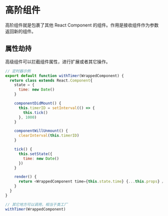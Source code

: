 # 高阶组件

高阶组件就是包裹了其他 React Component 的组件。作用是接收组件作为参数返回新的组件。

## 属性劫持

高级组件可以拦截组件属性，进行扩展或者其它操作。

```js
// 定时器示例
export default function withTimer(WrappedComponent) {
  return class extends React.Component{
    state = {
      time: new Date()
    }

    componentDidMount() {
      this.timerID = setInterval(() => {
        this.tick()
      }, 1000)
    }

    componentWillUnmount() {
      clearInterval(this.timerID)
    }

    tick() {
      this.setState({
        time: new Date()
      })
    }

    render() {
      return <WrappedComponent time={this.state.time} {...this.props} />
    }
  }
}

// 其它地方可以调用，相当于类工厂
withTimer(WrappedComponent)
```

## 